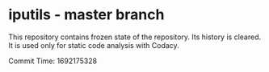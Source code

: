 # iputils - master branch

This repository contains frozen state of the repository.
Its history is cleared. It is used only for static code
analysis with Codacy.

Commit Time: 1692175328